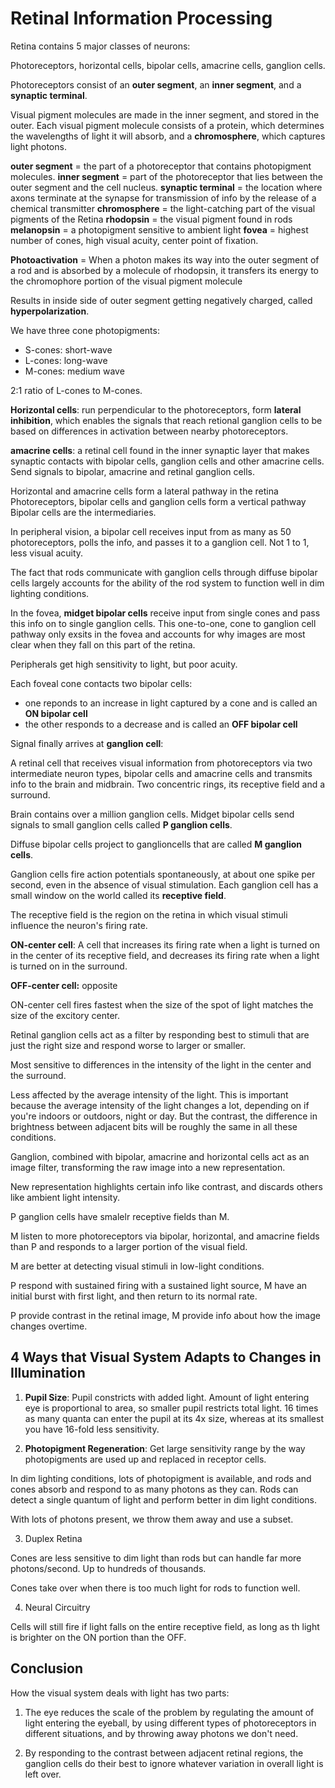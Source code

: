 # Retinal Information Processing

Retina contains 5 major classes of neurons:

Photoreceptors, horizontal cells, bipolar cells, amacrine cells, ganglion cells.

Photoreceptors consist of an **outer segment**, an **inner segment**, and a **synaptic terminal**.

Visual pigment molecules are made in the inner segment, and stored in the outer. Each visual pigment molecule consists of a protein, which determines the wavelengths of light it will absorb, and a **chromosphere**, which captures light photons.

**outer segment** = the part of a photoreceptor that contains photopigment molecules.
**inner segment** = part of the photoreceptor that lies between the outer segment and the cell nucleus.
**synaptic terminal** = the location where axons terminate at the synapse for transmission of info by the release of a chemical transmitter
**chromosphere** = the light-catching part of the visual pigments of the Retina
**rhodopsin** = the visual pigment found in rods
**melanopsin** = a photopigment sensitive to ambient light
**fovea** = highest number of cones, high visual acuity, center point of fixation.

**Photoactivation** = When a photon makes its way into the outer segment of a rod and is absorbed by a molecule of rhodopsin, it transfers its energy to the chromophore portion of the visual pigment molecule

Results in inside side of outer segment getting negatively charged, called **hyperpolarization**.

We have three cone photopigments:

* S-cones: short-wave
* L-cones: long-wave
* M-cones: medium wave

2:1 ratio of L-cones to M-cones.

**Horizontal cells**: run perpendicular to the photoreceptors, form **lateral inhibition**, which enables the signals that reach retional ganglion cells to be based on differences in activation between nearby photoreceptors.

**amacrine cells**: a retinal cell found in the inner synaptic layer that makes synaptic contacts with bipolar cells, ganglion cells and other amacrine cells. Send signals to bipolar, amacrine and retinal ganglion cells.

Horizontal and amacrine cells form a lateral pathway in the retina
Photoreceptors, bipolar cells and ganglion cells form a vertical pathway
Bipolar cells are the intermediaries.

In peripheral vision, a bipolar cell receives input from as many as 50 photoreceptors, polls the info, and passes it to a ganglion cell. Not 1 to 1, less visual acuity.

The fact that rods communicate with ganglion cells through diffuse bipolar cells largely accounts for the ability of the rod system to function well in dim lighting conditions.

In the fovea, **midget bipolar cells** receive input from single cones and pass this info on to single ganglion cells. This one-to-one, cone to ganglion cell pathway only exsits in the fovea and accounts for why images are most clear when they fall on this part of the retina.

Peripherals get high sensitivity to light, but poor acuity.

Each foveal cone contacts two bipolar cells:

* one reponds to an increase in light captured by a cone and is called an **ON bipolar cell**
* the other responds to a decrease and is called an **OFF bipolar cell**

Signal finally arrives at **ganglion cell**:

A retinal cell that receives visual information from photoreceptors via two intermediate neuron types, bipolar cells and amacrine cells and transmits info to the brain and midbrain. Two concentric rings, its receptive field and a surround.

Brain contains over a million ganglion cells. Midget bipolar cells send signals to small ganglion cells called **P ganglion cells**.

Diffuse bipolar cells project to ganglioncells that are called **M ganglion cells**.

Ganglion cells fire action potentials spontaneously, at about one spike per second, even in the absence of visual stimulation. Each ganglion cell has a small window on the world called its **receptive field**.

The receptive field is the region on the retina in which visual stimuli influence the neuron's firing rate.

**ON-center cell**: A cell that increases its firing rate when a light is turned on in the center of its receptive field, and decreases its firing rate when a light is turned on in the surround.

**OFF-center cell:** opposite

ON-center cell fires fastest when the size of the spot of light matches the size of the excitory center.

Retinal ganglion cells act as a filter by responding best to stimuli that are just the right size and respond worse to larger or smaller.

Most sensitive to differences in the intensity of the light in the center and the surround.

Less affected by the average intensity of the light. This is important because the average intensity of the light changes a lot, depending on if you're indoors or outdoors, night or day. But the contrast, the difference in brightness between adjacent bits will be roughly the same in all these conditions.

Ganglion, combined with bipolar, amacrine and horizontal cells act as an image filter, transforming the raw image into a new representation.

New representation highlights certain info like contrast, and discards others like ambient light intensity.

P ganglion cells have smalelr receptive fields than M.

M listen to more photoreceptors via bipolar, horizontal, and amacrine fields than P and responds to a larger portion of the visual field.

M are better at detecting visual stimuli in low-light conditions.

P respond with sustained firing with a sustained light source, M have an initial burst with first light, and then return to its normal rate.

P provide contrast in the retinal image, M provide info about how the image changes overtime.

## 4 Ways that Visual System Adapts to Changes in Illumination

1. **Pupil Size**: Pupil constricts with added light. Amount of light entering eye is proportional to area, so smaller pupil restricts total light. 16 times as many quanta can enter the pupil at its 4x size, whereas at its smallest you have 16-fold less sensitivity.

2. **Photopigment Regeneration**: Get large sensitivity range by the way photopigments are used up and replaced in receptor cells.

In dim lighting conditions, lots of photopigment is available, and rods and cones absorb and respond to as many photons as they can. Rods can detect a single quantum of light and perform better in dim light conditions.

With lots of photons present, we throw them away and use a subset.

3. Duplex Retina

Cones are less sensitive to dim light than rods but can handle far more photons/second. Up to hundreds of thousands.

Cones take over when there is too much light for rods to function well.

4. Neural Circuitry

Cells will still fire if light falls on the entire receptive field, as long as th light is brighter on the ON portion than the OFF.

## Conclusion

How the visual system deals with light has two parts:

1. The eye reduces the scale of the problem by regulating the amount of light entering the eyeball, by using different types of photoreceptors in different situations, and by throwing away photons we don't need.

2. By responding to the contrast between adjacent retinal regions, the ganglion cells do their best to ignore whatever variation in overall light is left over.
